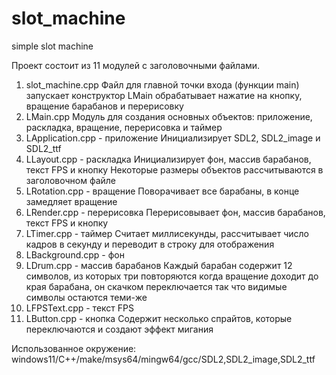 ﻿# slot_machine
simple slot machine

Проект состоит из 11 модулей с заголовочными файлами.
1)  slot_machine.cpp
        Файл для главной точки входа (функции main)
        запускает конструктор LMain
        обрабатывает нажатие на кнопку, вращение барабанов и перерисовку
2)  LMain.cpp
        Модуль для создания основных объектов:
        приложение, раскладка, вращение, перерисовка и таймер
3)  LApplication.cpp - приложение
        Инициализирует SDL2, SDL2_image и SDL2_ttf
4)  LLayout.cpp - раскладка
        Инициализирует фон, массив барабанов, текст FPS и кнопку
        Некоторые размеры объектов рассчитываются в заголовочном файле
5)  LRotation.cpp - вращение
        Поворачивает все барабаны, в конце замедляет вращение
6)  LRender.cpp - перерисовка
        Перерисовывает фон, массив барабанов, текст FPS и кнопку
7)  LTimer.cpp - таймер
        Считает миллисекунды, рассчитывает число кадров в секунду
        и переводит в строку для отображения
8)  LBackground.cpp - фон
9)  LDrum.cpp - массив барабанов
        Каждый барабан содержит 12 символов, из которых три повторяются
        когда вращение доходит до края барабана, он скачком переключается
        так что видимые символы остаются теми-же
10) LFPSText.cpp - текст FPS
11) LButton.cpp - кнопка
        Содержит несколько спрайтов, которые переключаются
        и создают эффект мигания

Использованное окружение:
windows11/C++/make/msys64/mingw64/gcc/SDL2,SDL2_image,SDL2_ttf
